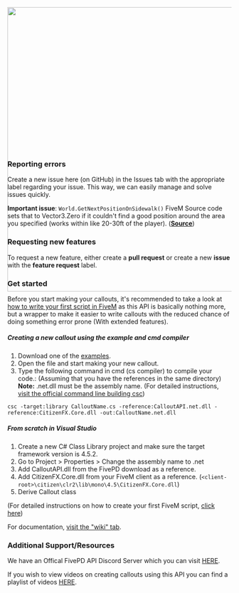 <p align="center" style=";height:320px">
  <img src="https://github.com/KDani-99/FivePD-API/blob/master/Images/logo.svg" width="640" />
</p>

### Reporting errors

Create a new issue here (on GitHub) in the Issues tab with the appropriate label regarding your issue. This way, we can easily manage and solve issues quickly.

**Important issue**: `World.GetNextPositionOnSidewalk()` FiveM Source code sets that to Vector3.Zero if it couldn't find a good position around the area you specified (works within like 20-30ft of the player). ([**Source**](https://github.com/citizenfx/fivem/blob/master/code/client/clrcore/External/World.cs#L1189))

### Requesting new features

To request a new feature, either create a **pull request** or create a new **issue** with the **feature request** label.

### Get started

Before you start making your callouts, it's recommended to take a look at [how to write your first script in FiveM](https://docs.fivem.net/docs/scripting-manual/runtimes/csharp/) as this API is basically nothing more, but a wrapper to make it easier to write callouts with the reduced chance of doing something error prone (With extended features).

##### Creating a new callout using the example and cmd compiler
1. Download one of the [examples](https://github.com/KDani-99/FivePD-API/tree/master/Examples).
2. Open the file and start making your new callout.
3. Type the following command in cmd (cs compiler) to compile your code.: (Assuming that you have the references in the same directory)<br/>
**Note:** .net.dll must be the assembly name. (For detailed instructions, [visit the official command line building csc](https://docs.microsoft.com/en-us/dotnet/csharp/language-reference/compiler-options/command-line-building-with-csc-exe))
```
csc -target:library CalloutName.cs -reference:CalloutAPI.net.dll -reference:CitizenFX.Core.dll -out:CalloutName.net.dll
```

##### From scratch in Visual Studio
1. Create a new C# Class Library project and make sure the target framework version is 4.5.2.
2. Go to Project > <ProjectName> Properties > Change the assembly name to <ProjectName>.net
3. Add CalloutAPI.dll from the FivePD download as a reference.
4. Add CitizenFX.Core.dll from your FiveM client as a reference. (`<client-root>\citizen\clr2\lib\mono\4.5\CitizenFX.Core.dll`)
5. Derive Callout class

(For detailed instructions on how to create your first FiveM script, [click here](https://docs.fivem.net/docs/scripting-manual/runtimes/csharp/ "refer here"))

For documentation, [visit the "wiki" tab](https://github.com/KDani-99/FivePD-API/wiki).

### Additional Support/Resources
We have an Offical FivePD API Discord Server which you can visit [HERE](https://discord.gg/tHZ4Yqc).

If you wish to view videos on creating callouts using this API you can find a playlist of videos [HERE](https://www.youtube.com/playlist?list=PL3m-r_SUQzQyEcMn__cyQSTNoegN7RNbS).
